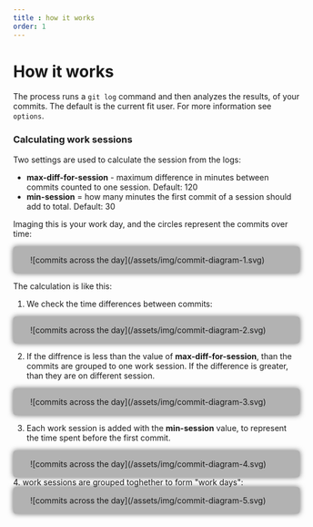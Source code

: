 ```yaml
---
title : how it works
order: 1
--- 
```


# How it works

The process runs a `git log` command and then analyzes the results, of your commits. The default is the current fit user. For more information see `options`.

### Calculating work sessions

Two settings are used to calculate the session from the logs:

- **max-diff-for-session** - maximum difference in minutes between commits counted to one session. Default: 120
- **min-session** = how many minutes the first commit of a session should add to total. Default: 30

Imaging this is your work day, and the circles represent the commits over time:

<div markdown=1 style="border-radius: 5px; box-shadow: 0px 0px 10px #6a6a6a; padding: 15px 30px ; background-color: #b2b2b2">
![commits across the day](/assets/img/commit-diagram-1.svg)
</div>

The calculation is like this:

1. We check the time differences between commits:

<div markdown=1 style="border-radius: 5px; box-shadow: 0px 0px 10px #6a6a6a; padding: 15px 30px ; background-color: #b2b2b2">
![commits across the day](/assets/img/commit-diagram-2.svg)
</div>

2. If the diffrence is less than the value of **max-diff-for-session**, than the commits are grouped to one work session. If the difference is greater, than they are on different session. 

<div markdown=1 style="border-radius: 5px; box-shadow: 0px 0px 10px #6a6a6a; padding: 15px 30px ; background-color: #b2b2b2">
![commits across the day](/assets/img/commit-diagram-3.svg)
</div>

3.  Each work session is added with the **min-session** value, to represent the time spent before the first commit.  
<div markdown=1 style="border-radius: 5px; box-shadow: 0px 0px 10px #6a6a6a; padding: 15px 30px ; background-color: #b2b2b2">
![commits across the day](/assets/img/commit-diagram-4.svg)
</div>
4. work sessions are grouped toghether to form "work days":
<div markdown=1 style="border-radius: 5px; box-shadow: 0px 0px 10px #6a6a6a; padding: 15px 30px ; background-color: #b2b2b2">
![commits across the day](/assets/img/commit-diagram-5.svg)
</div>

